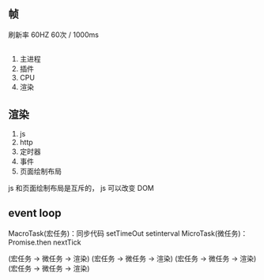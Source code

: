 ## 帧
刷新率 60HZ
60次 / 1000ms

## 
1. 主进程
2. 插件
3. CPU
4. 渲染

## 渲染
1. js
2. http
3. 定时器
4. 事件
5. 页面绘制布局

js 和页面绘制布局是互斥的，
js 可以改变 DOM

## event loop
MacroTask(宏任务)：同步代码 setTimeOut setinterval
MicroTask(微任务)：Promise.then nextTick

(宏任务 -> 微任务 -> 渲染) (宏任务 -> 微任务 -> 渲染) (宏任务 -> 微任务 -> 渲染) (宏任务 -> 微任务 -> 渲染) 